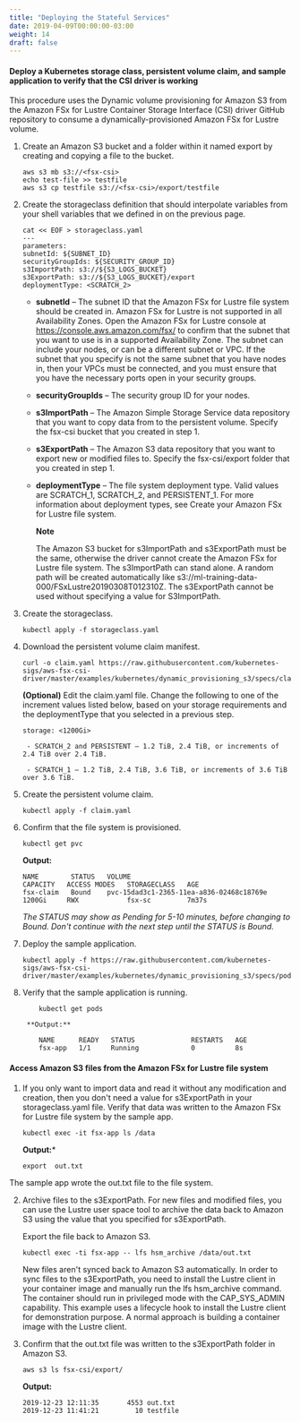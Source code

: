 ```yaml
---
title: "Deploying the Stateful Services"
date: 2019-04-09T00:00:00-03:00
weight: 14
draft: false
---
```


#### Deploy a Kubernetes storage class, persistent volume claim, and sample application to verify that the CSI driver is working

This procedure uses the Dynamic volume provisioning for Amazon S3 from the Amazon FSx for Lustre Container Storage Interface (CSI) driver GitHub repository to consume a dynamically-provisioned Amazon FSx for Lustre volume.

1. Create an Amazon S3 bucket and a folder within it named export by creating and copying a file to the bucket.
    ```
    aws s3 mb s3://<fsx-csi>
    echo test-file >> testfile
    aws s3 cp testfile s3://<fsx-csi>/export/testfile
    ```


2. Create the storageclass definition that should interpolate variables from your shell variables that we defined in on the previous page.
    ```
    cat << EOF > storageclass.yaml
    ---
    parameters:
    subnetId: ${SUBNET_ID}
    securityGroupIds: ${SECURITY_GROUP_ID}
    s3ImportPath: s3://${S3_LOGS_BUCKET}
    s3ExportPath: s3://${S3_LOGS_BUCKET}/export
    deploymentType: <SCRATCH_2>
    ```
    - **subnetId** – The subnet ID that the Amazon FSx for Lustre file system should be created in. Amazon FSx for Lustre is not supported in all Availability Zones. Open the Amazon FSx for Lustre console at https://console.aws.amazon.com/fsx/ to confirm that the subnet that you want to use is in a supported Availability Zone. The subnet can include your nodes, or can be a different subnet or VPC. If the subnet that you specify is not the same subnet that you have nodes in, then your VPCs must be connected, and you must ensure that you have the necessary ports open in your security groups.

    - **securityGroupIds** – The security group ID for your nodes.

    - **s3ImportPath** – The Amazon Simple Storage Service data repository that you want to copy data from to the persistent volume. Specify the fsx-csi bucket that you created in step 1.

    - **s3ExportPath** – The Amazon S3 data repository that you want to export new or modified files to. Specify the fsx-csi/export folder that you created in step 1.

    - **deploymentType** – The file system deployment type. Valid values are SCRATCH_1, SCRATCH_2, and PERSISTENT_1. For more information about deployment types, see Create your Amazon FSx for Lustre file system.

        **Note**

        The Amazon S3 bucket for s3ImportPath and s3ExportPath must be the same, otherwise the driver cannot create the Amazon FSx for Lustre file system. The s3ImportPath can stand alone. A random path will be created automatically like s3://ml-training-data-000/FSxLustre20190308T012310Z. The s3ExportPath cannot be used without specifying a value for S3ImportPath.

3. Create the storageclass.
    ```
    kubectl apply -f storageclass.yaml
    ```
4. Download the persistent volume claim manifest.
    ```
    curl -o claim.yaml https://raw.githubusercontent.com/kubernetes-sigs/aws-fsx-csi-driver/master/examples/kubernetes/dynamic_provisioning_s3/specs/claim.yaml
    ```
    **(Optional)** Edit the claim.yaml file. Change the following <value> to one of the increment values listed below, based on your storage requirements and the deploymentType that you selected in a previous step.

    ```
    storage: <1200Gi>
    ```

        - SCRATCH_2 and PERSISTENT – 1.2 TiB, 2.4 TiB, or increments of 2.4 TiB over 2.4 TiB.

        - SCRATCH_1 – 1.2 TiB, 2.4 TiB, 3.6 TiB, or increments of 3.6 TiB over 3.6 TiB.

5. Create the persistent volume claim.

    ```
    kubectl apply -f claim.yaml
    ```

6. Confirm that the file system is provisioned.
    ```
    kubectl get pvc
    ```

    **Output:**

    ```
    NAME        STATUS   VOLUME                                     CAPACITY   ACCESS MODES   STORAGECLASS   AGE
    fsx-claim   Bound    pvc-15dad3c1-2365-11ea-a836-02468c18769e   1200Gi     RWX            fsx-sc         7m37s
    ```

    *The STATUS may show as Pending for 5-10 minutes, before changing to Bound. Don't continue with the next step until the STATUS is Bound.*

7. Deploy the sample application.

    ```
    kubectl apply -f https://raw.githubusercontent.com/kubernetes-sigs/aws-fsx-csi-driver/master/examples/kubernetes/dynamic_provisioning_s3/specs/pod.yaml
    ```

8. Verify that the sample application is running.

    ```
        kubectl get pods
    ```
        **Output:**
    ```
        NAME      READY   STATUS              RESTARTS   AGE
        fsx-app   1/1     Running             0          8s
    ```

#### Access Amazon S3 files from the Amazon FSx for Lustre file system

1. If you only want to import data and read it without any modification and creation, then you don't need a value for s3ExportPath in your storageclass.yaml file. Verify that data was written to the Amazon FSx for Lustre file system by the sample app.

    ```
    kubectl exec -it fsx-app ls /data
    ```
    **Output:***
    ```
    export  out.txt
    ```
The sample app wrote the out.txt file to the file system.

2. Archive files to the s3ExportPath. For new files and modified files, you can use the Lustre user space tool to archive the data back to Amazon S3 using the value that you specified for s3ExportPath.

    Export the file back to Amazon S3.

    ```
    kubectl exec -ti fsx-app -- lfs hsm_archive /data/out.txt
    ```

    New files aren't synced back to Amazon S3 automatically. In order to sync files to the s3ExportPath, you need to install the Lustre client in your container image and manually run the lfs hsm_archive command. The container should run in privileged mode with the CAP_SYS_ADMIN capability.
    This example uses a lifecycle hook to install the Lustre client for demonstration purpose. A normal approach is building a container image with the Lustre client.

3. Confirm that the out.txt file was written to the s3ExportPath folder in Amazon S3.

    ```
    aws s3 ls fsx-csi/export/
    ```

    **Output:**

    ```
    2019-12-23 12:11:35       4553 out.txt
    2019-12-23 11:41:21         10 testfile
    ```